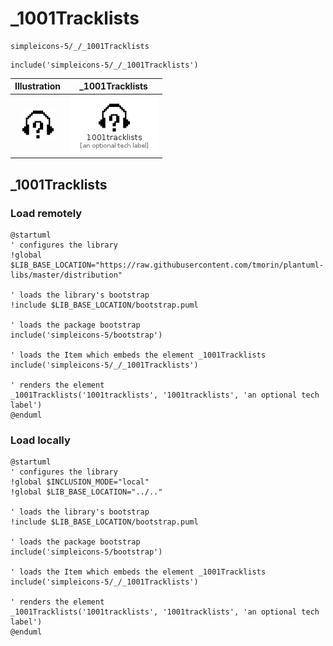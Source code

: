 # _1001Tracklists


```text
simpleicons-5/_/_1001Tracklists
```

```text
include('simpleicons-5/_/_1001Tracklists')
```



| Illustration | _1001Tracklists |
| :---: | :---: |
| ![illustration for Illustration](../../simpleicons-5/_/_1001Tracklists.png) | ![illustration for _1001Tracklists](../../simpleicons-5/_/_1001Tracklists.Local.png) |




## _1001Tracklists

### Load remotely
```plantuml
@startuml
' configures the library
!global $LIB_BASE_LOCATION="https://raw.githubusercontent.com/tmorin/plantuml-libs/master/distribution"

' loads the library's bootstrap
!include $LIB_BASE_LOCATION/bootstrap.puml

' loads the package bootstrap
include('simpleicons-5/bootstrap')

' loads the Item which embeds the element _1001Tracklists
include('simpleicons-5/_/_1001Tracklists')

' renders the element
_1001Tracklists('1001tracklists', '1001tracklists', 'an optional tech label')
@enduml
```

### Load locally
```plantuml
@startuml
' configures the library
!global $INCLUSION_MODE="local"
!global $LIB_BASE_LOCATION="../.."

' loads the library's bootstrap
!include $LIB_BASE_LOCATION/bootstrap.puml

' loads the package bootstrap
include('simpleicons-5/bootstrap')

' loads the Item which embeds the element _1001Tracklists
include('simpleicons-5/_/_1001Tracklists')

' renders the element
_1001Tracklists('1001tracklists', '1001tracklists', 'an optional tech label')
@enduml
```

